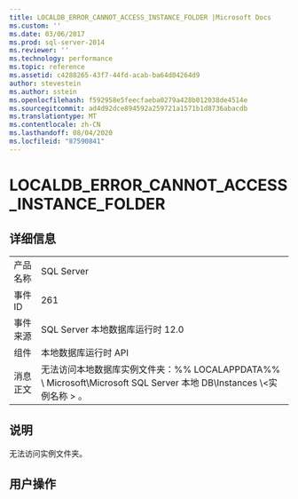 ```yaml
---
title: LOCALDB_ERROR_CANNOT_ACCESS_INSTANCE_FOLDER |Microsoft Docs
ms.custom: ''
ms.date: 03/06/2017
ms.prod: sql-server-2014
ms.reviewer: ''
ms.technology: performance
ms.topic: reference
ms.assetid: c4288265-43f7-44fd-acab-ba64d04264d9
author: stevestein
ms.author: sstein
ms.openlocfilehash: f592958e5feecfaeba0279a428b012038de4514e
ms.sourcegitcommit: ad4d92dce894592a259721a1571b1d8736abacdb
ms.translationtype: MT
ms.contentlocale: zh-CN
ms.lasthandoff: 08/04/2020
ms.locfileid: "87590841"
---
```

# <a name="localdb_error_cannot_access_instance_folder"></a>LOCALDB_ERROR_CANNOT_ACCESS_INSTANCE_FOLDER
    
## <a name="details"></a>详细信息  
  
|||  
|-|-|  
|产品名称|SQL Server|  
|事件 ID|261|  
|事件来源|SQL Server 本地数据库运行时 12.0|  
|组件|本地数据库运行时 API|  
|消息正文|无法访问本地数据库实例文件夹：%% LOCALAPPDATA%% \ Microsoft\Microsoft SQL Server 本地 DB\Instances \\<实例名称 \> 。|  
  
## <a name="explanation"></a>说明  
 无法访问实例文件夹。  
  
## <a name="user-action"></a>用户操作  
  
